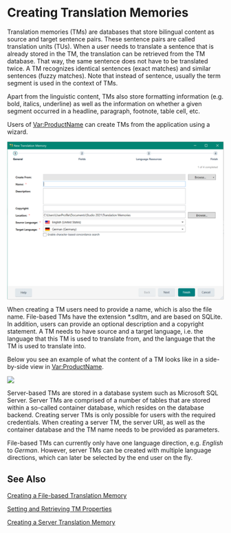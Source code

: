 Creating Translation Memories
====
Translation memories (TMs) are databases that store bilingual content as source and target sentence pairs. These sentence pairs are called translation units (TUs). When a user needs to translate a sentence that is already stored in the TM, the translation can be retrieved from the TM database. That way, the same sentence does not have to be translated twice. A TM recognizes identical sentences (exact matches) and similar sentences (fuzzy matches). Note that instead of sentence, usually the term segment is used in the context of TMs.

Apart from the linguistic content, TMs also store formatting information (e.g. bold, italics, underline) as well as the information on whether a given segment occurred in a headline, paragraph, footnote, table cell, etc.

Users of <Var:ProductName> can create TMs from the application using a wizard.

<img style="display:block; " src="images/CreateTm.jpg"/>

When creating a TM users need to provide a name, which is also the file name. File-based TMs have the extension *.sdltm, and are based on SQLite. In addition, users can provide an optional description and a copyright statement. A TM needs to have source and a target language, i.e. the language that this TM is used to translate from, and the language that the TM is used to translate into.

Below you see an example of what the content of a TM looks like in a side-by-side view in <Var:ProductName>.

<img style="display:block; " src="images/TmView.jpg"/>

Server-based TMs are stored in a database system such as Microsoft SQL Server. Server TMs are comprised of a number of tables that are stored within a so-called container database, which resides on the database backend. Creating server TMs is only possible for users with the required credentials. When creating a server TM, the server URI, as well as the container database and the TM name needs to be provided as parameters.

File-based TMs can currently only have one language direction, e.g. *English* to *German*. However, server TMs can be created with multiple language directions, which can later be selected by the end user on the fly.

See Also
------
[Creating a File-based Translation Memory](creating_a_file_based_translation_memory.md)

[Setting and Retrieving TM Properties](setting_and_retrieving_tm_properties.md)

[Creating a Server Translation Memory](creating_a_server_translation_memory.md)